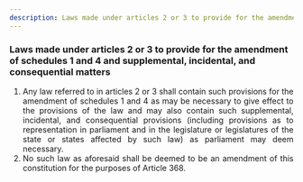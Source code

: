```yaml
---
description: Laws made under articles 2 or 3 to provide for the amendment of schedules 1 and 4 and supplemental, incidental, and consequential matters
---
```


### Laws made under articles 2 or 3 to provide for the amendment of schedules 1 and 4 and supplemental, incidental, and consequential matters

1.	<div style="text-align: justify"> Any law referred to in articles 2 or 3 shall contain such provisions for the amendment of schedules 1 and 4 as may be necessary to give effect to the provisions of the law and may also contain such supplemental, incidental, and consequential provisions (including provisions as to representation in parliament and in the legislature or legislatures of the state or states affected by such law) as parliament may deem necessary.
2.	<div style="text-align: justify"> No such law as aforesaid shall be deemed to be an amendment of this constitution for the purposes of Article 368.
